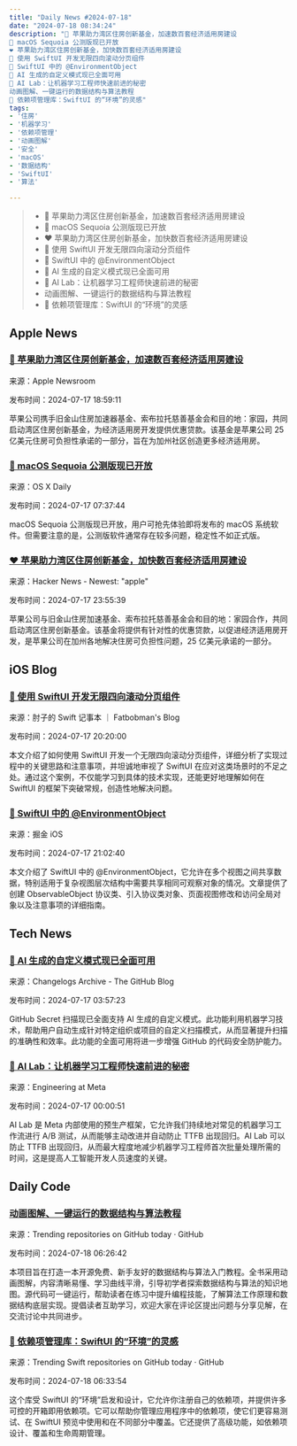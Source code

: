 ```yaml
---
title: "Daily News #2024-07-18"
date: "2024-07-18 08:34:24"
description: "🎉 苹果助力湾区住房创新基金，加速数百套经济适用房建设
🌟 macOS Sequoia 公测版现已开放
❤️ 苹果助力湾区住房创新基金，加快数百套经济适用房建设
🎉 使用 SwiftUI 开发无限四向滚动分页组件
🌟 SwiftUI 中的 @EnvironmentObject
🤖️ AI 生成的自定义模式现已全面可用
🚀 AI Lab：让机器学习工程师快速前进的秘密
动画图解、一键运行的数据结构与算法教程
🌟 依赖项管理库：SwiftUI 的“环境”的灵感"
tags: 
- '住房'
- '机器学习'
- '依赖项管理'
- '动画图解'
- '安全'
- 'macOS'
- '数据结构'
- 'SwiftUI'
- '算法'

---
```


> - 🎉 苹果助力湾区住房创新基金，加速数百套经济适用房建设
> - 🌟 macOS Sequoia 公测版现已开放
> - ❤️ 苹果助力湾区住房创新基金，加快数百套经济适用房建设
> - 🎉 使用 SwiftUI 开发无限四向滚动分页组件
> - 🌟 SwiftUI 中的 @EnvironmentObject
> - 🤖️ AI 生成的自定义模式现已全面可用
> - 🚀 AI Lab：让机器学习工程师快速前进的秘密
> - 动画图解、一键运行的数据结构与算法教程
> - 🌟 依赖项管理库：SwiftUI 的“环境”的灵感

## Apple News

### [🎉 苹果助力湾区住房创新基金，加速数百套经济适用房建设](https://www.apple.com/newsroom/2024/07/apple-helps-launch-bay-area-housing-innovation-fund/)

来源：Apple Newsroom

发布时间：2024-07-17 18:59:11

苹果公司携手旧金山住房加速器基金、索布拉托慈善基金会和目的地：家园，共同启动湾区住房创新基金，为经济适用房开发提供优惠贷款。该基金是苹果公司 25 亿美元住房可负担性承诺的一部分，旨在为加州社区创造更多经济适用房。

### [🌟 macOS Sequoia 公测版现已开放](https://osxdaily.com/2024/07/16/how-to-install-macos-sequoia-public-beta/)

来源：OS X Daily

发布时间：2024-07-17 07:37:44

macOS Sequoia 公测版现已开放，用户可抢先体验即将发布的 macOS 系统软件。但需要注意的是，公测版软件通常存在较多问题，稳定性不如正式版。

### [❤️ 苹果助力湾区住房创新基金，加快数百套经济适用房建设](https://www.apple.com/newsroom/2024/07/apple-helps-launch-bay-area-housing-innovation-fund/)

来源：Hacker News - Newest: "apple"

发布时间：2024-07-17 23:55:39

苹果公司与旧金山住房加速基金、索布拉托慈善基金会和目的地：家园合作，共同启动湾区住房创新基金。该基金将提供有针对性的优惠贷款，以促进经济适用房开发，是苹果公司在加州各地解决住房可负担性问题，25 亿美元承诺的一部分。

## iOS Blog

### [🎉 使用 SwiftUI 开发无限四向滚动分页组件](https://fatbobman.com/zh/posts/developing-an-infinite-four-direction-scrollable-pager-with-swiftui/)

来源：肘子的 Swift 记事本 ｜ Fatbobman's Blog

发布时间：2024-07-17 20:20:00

本文介绍了如何使用 SwiftUI 开发一个无限四向滚动分页组件，详细分析了实现过程中的关键思路和注意事项，并坦诚地审视了 SwiftUI 在应对这类场景时的不足之处。通过这个案例，不仅能学习到具体的技术实现，还能更好地理解如何在 SwiftUI 的框架下突破常规，创造性地解决问题。

### [🌟 SwiftUI 中的 @EnvironmentObject](https://juejin.cn/post/7392513610948411430)

来源：掘金 iOS

发布时间：2024-07-17 21:02:40

本文介绍了 SwiftUI 中的 @EnvironmentObject，它允许在多个视图之间共享数据，特别适用于复杂视图层次结构中需要共享相同可观察对象的情况。文章提供了创建 ObservableObject 协议类、引入协议类对象、页面视图修改和访问全局对象以及注意事项的详细指南。

## Tech News

### [🤖️ AI 生成的自定义模式现已全面可用](https://github.blog/changelog/2024-07-16-secret-scanning-ai-generated-custom-patterns-general-availability)

来源：Changelogs Archive - The GitHub Blog

发布时间：2024-07-17 03:57:23

GitHub Secret 扫描现已全面支持 AI 生成的自定义模式。此功能利用机器学习技术，帮助用户自动生成针对特定组织或项目的自定义扫描模式，从而显著提升扫描的准确性和效率。此功能的全面可用将进一步增强 GitHub 的代码安全防护能力。

### [🚀 AI Lab：让机器学习工程师快速前进的秘密](https://engineering.fb.com/2024/07/16/developer-tools/ai-lab-secrets-machine-learning-engineers-moving-fast/)

来源：Engineering at Meta

发布时间：2024-07-17 00:00:51

AI Lab 是 Meta 内部使用的预生产框架，它允许我们持续地对常见的机器学习工作流进行 A/B 测试，从而能够主动改进并自动防止 TTFB 出现回归。AI Lab 可以防止 TTFB 出现回归，从而最大程度地减少机器学习工程师首次批量处理所需的时间，这是提高人工智能开发人员速度的关键。

## Daily Code

### [动画图解、一键运行的数据结构与算法教程](https://github.com/krahets/hello-algo)

来源：Trending repositories on GitHub today · GitHub

发布时间：2024-07-18 06:26:42

本项目旨在打造一本开源免费、新手友好的数据结构与算法入门教程。全书采用动画图解，内容清晰易懂、学习曲线平滑，引导初学者探索数据结构与算法的知识地图。源代码可一键运行，帮助读者在练习中提升编程技能，了解算法工作原理和数据结构底层实现。提倡读者互助学习，欢迎大家在评论区提出问题与分享见解，在交流讨论中共同进步。

### [🌟 依赖项管理库：SwiftUI 的“环境”的灵感](https://github.com/pointfreeco/swift-dependencies)

来源：Trending Swift repositories on GitHub today · GitHub

发布时间：2024-07-18 06:33:54

这个库受 SwiftUI 的“环境”启发和设计，它允许你注册自己的依赖项，并提供许多可控的开箱即用依赖项。它可以帮助你管理应用程序中的依赖项，使它们更容易测试、在 SwiftUI 预览中使用和在不同部分中覆盖。它还提供了高级功能，如依赖项设计、覆盖和生命周期管理。
